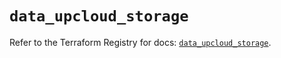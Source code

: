 # `data_upcloud_storage`

Refer to the Terraform Registry for docs: [`data_upcloud_storage`](https://registry.terraform.io/providers/upcloudltd/upcloud/5.2.0/docs/data-sources/storage).

